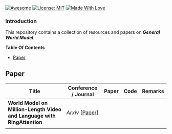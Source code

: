 [![Awesome](https://cdn.rawgit.com/sindresorhus/awesome/d7305f38d29fed78fa85652e3a63e154dd8e8829/media/badge.svg)](https://github.com/hee9joon/Awesome-Diffusion-Models) 
[![License: MIT](https://img.shields.io/badge/License-MIT-green.svg)](https://opensource.org/licenses/MIT)
[![Made With Love](https://img.shields.io/badge/Made%20With-Love-red.svg)](https://github.com/chetanraj/awesome-github-badges)

### Introduction
This repository contains a collection of resources and papers on ***General World Model***.

**Table Of Contents**
* [Paper](#paper)

## Paper
| Title                                       | Conference / Journal | Paper                                     | Code                                        | Remarks   |
| ------------------------------------------- | ---------- | ----------------------------------------- | ------------------------------------------- |-----------|
| **World Model on Million-Length Video and Language with RingAttention** | *Arxiv* [[Paper](https://arxiv.org/abs/2402.08268)] | |
||||
